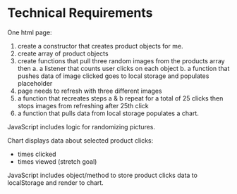 # Technical Requirements

One html page:
1. create a constructor that creates product objects for me.
2. create array of product objects
3. create functions that pull three random images from the products array then
  a.  a listener that counts user clicks on each object
  b.  a function that pushes data of image clicked goes to local storage and populates placeholder
4. page needs to refresh with three different images
5. a function that recreates steps a & b repeat for a total of 25 clicks then stops images from refreshing after 25th click
5. a function that pulls data from local storage populates a chart.

JavaScript includes logic for randomizing pictures.

Chart displays data about selected product clicks:
  - times clicked
  - times viewed (stretch goal)

JavaScript includes object/method to store product clicks data to localStorage and render to chart.
